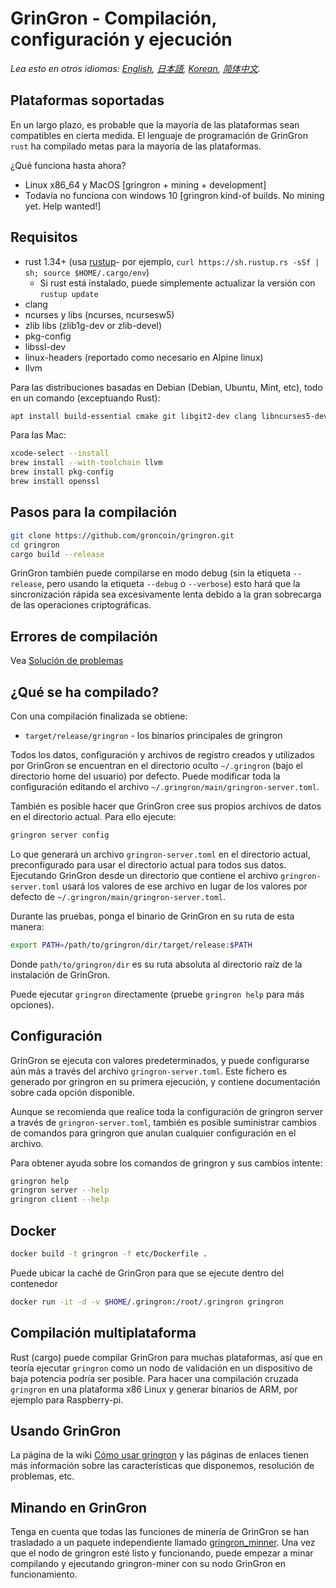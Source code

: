 # GrinGron - Compilación, configuración y ejecución

*Lea esto en otros idiomas: [English](../build.md), [日本語](build_JP.md), [Korean](build_KR.md), [简体中文](build_ZH-CN.md).*

## Plataformas soportadas

En un largo plazo, es probable que la mayoría de las plataformas sean compatibles en cierta medida.
El lenguaje de programación de GrinGron `rust` ha compilado metas para la mayoría de las plataformas.

¿Qué funciona hasta ahora?

* Linux x86\_64 y MacOS [gringron + mining + development]
* Todavía no funciona con windows 10 [gringron kind-of builds. No mining yet. Help wanted!]

## Requisitos

* rust 1.34+ (usa [rustup]((https://www.rustup.rs/))- por ejemplo, `curl https://sh.rustup.rs -sSf | sh; source $HOME/.cargo/env`)
  * Si rust está instalado, puede simplemente actualizar la versión con  `rustup update`
* clang
* ncurses y libs (ncurses, ncursesw5)
* zlib libs (zlib1g-dev or zlib-devel)
* pkg-config
* libssl-dev
* linux-headers (reportado como necesario en Alpine linux)
* llvm

Para las distribuciones basadas en Debian (Debian, Ubuntu, Mint, etc), todo en un comando (exceptuando Rust):

```sh
apt install build-essential cmake git libgit2-dev clang libncurses5-dev libncursesw5-dev zlib1g-dev pkg-config libssl-dev llvm
```

Para las Mac:

```sh
xcode-select --install
brew install --with-toolchain llvm
brew install pkg-config
brew install openssl
```

## Pasos para la compilación

```sh
git clone https://github.com/groncoin/gringron.git
cd gringron
cargo build --release
```

GrinGron también puede compilarse en modo debug (sin la etiqueta `--release`, pero usando la etiqueta `--debug` o `--verbose`) esto hará que la sincronización rápida sea excesivamente lenta debido a la gran sobrecarga de las operaciones criptográficas.

## Errores de compilación

Vea [Solución de problemas](https://github.com/groncoin/docs/wiki/Troubleshooting)

## ¿Qué se ha compilado?

Con una compilación finalizada se obtiene:

* `target/release/gringron` - los binarios principales de gringron

Todos los datos, configuración y archivos de registro creados y utilizados por GrinGron se encuentran en el directorio oculto `~/.gringron` (bajo el directorio home del usuario) por defecto. Puede modificar toda la configuración editando el archivo `~/.gringron/main/gringron-server.toml`.

También es posible hacer que GrinGron cree sus propios archivos de datos en el directorio actual. Para ello ejecute:

```sh
gringron server config
```

Lo que generará un archivo `gringron-server.toml` en el directorio actual, preconfigurado para usar el directorio actual para todos sus datos. Ejecutando GrinGron desde un directorio que contiene el archivo `gringron-server.toml` usará los valores de ese archivo en lugar de los valores por defecto de `~/.gringron/main/gringron-server.toml`.

Durante las pruebas, ponga el binario de GrinGron en su ruta de esta manera:

```sh
export PATH=/path/to/gringron/dir/target/release:$PATH
```

Donde `path/to/gringron/dir` es su ruta absoluta al directorio raíz de la instalación de GrinGron.

Puede ejecutar `gringron` directamente (pruebe `gringron help` para más opciones).

## Configuración

GrinGron se ejecuta con valores predeterminados, y puede configurarse aún más a través del archivo `gringron-server.toml`. Este fichero es generado por gringron en su primera ejecución, y contiene documentación sobre cada opción disponible.

Aunque se recomienda que realice toda la configuración de gringron server a través de `gringron-server.toml`, también es posible suministrar cambios de comandos para gringron que anulan cualquier configuración en el archivo.

Para obtener ayuda sobre los comandos de gringron y sus cambios intente:

```sh
gringron help
gringron server --help
gringron client --help
```

## Docker

```sh
docker build -t gringron -f etc/Dockerfile .
```

Puede ubicar la caché de GrinGron para que se ejecute dentro del contenedor

```sh
docker run -it -d -v $HOME/.gringron:/root/.gringron gringron
```
## Compilación multiplataforma

Rust (cargo) puede compilar GrinGron para muchas plataformas, así que en teoría ejecutar `gringron` como un nodo de validación en un dispositivo de baja potencia podría ser posible. Para hacer una compilación cruzada `gringron` en una plataforma x86 Linux y generar binarios de ARM, por ejemplo para Raspberry-pi.

## Usando GrinGron

La página de la wiki [Cómo usar gringron](https://github.com/groncoin/docs/wiki/How-to-use-gringron) y las páginas de enlaces tienen más información sobre las características que disponemos, resolución de problemas, etc.

## Minando en GrinGron

Tenga en cuenta que todas las funciones de minería de GrinGron se han trasladado a un paquete independiente llamado [gringron_minner](https://github.com/groncoin/gringron-miner). Una vez que el nodo de gringron esté listo y funcionando, puede empezar a minar compilando y ejecutando gringron-miner con su nodo GrinGron en funcionamiento.
